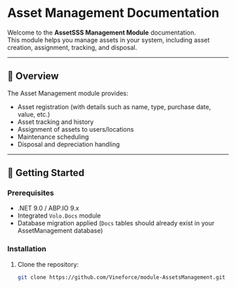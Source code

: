 # Asset Management Documentation

Welcome to the **AssetSSS Management Module** documentation.  
This module helps you manage assets in your system, including asset creation, assignment, tracking, and disposal.

---

## 📖 Overview
The Asset Management module provides:
- Asset registration (with details such as name, type, purchase date, value, etc.)
- Asset tracking and history
- Assignment of assets to users/locations
- Maintenance scheduling
- Disposal and depreciation handling

---

## 🚀 Getting Started
### Prerequisites
- .NET 9.0 / ABP.IO 9.x
- Integrated `Volo.Docs` module
- Database migration applied (`Docs` tables should already exist in your AssetManagement database)

### Installation
1. Clone the repository:  
   ```bash
   git clone https://github.com/Vineforce/module-AssetsManagement.git
